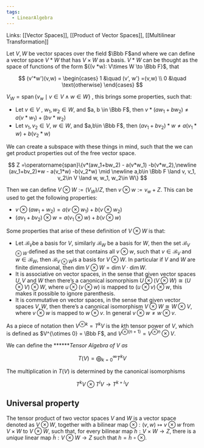 ```yaml
---
tags:
  - LinearAlgebra
---
```

Links: [[Vector Spaces]], [[Product of Vector Spaces]], [[Multilinear Transformation]]

Let $V, W$ be vector spaces over the field $\Bbb F$and where we can define a vector space $V * W$ that has ${V\times W}$ as a basis. $V *W$ can be thought as the space of functions of the form ${(v *w): V\times W \to \Bbb F}$, that

$$ (v'*w')(v,w) = \begin{cases} 1 &\quad (v', w') =(v,w) \\ 0 &\quad \text{otherwise} \end{cases} $$

$V_W=\operatorname{span}\{v_w \mid v \in V \land w \in W\}$ , this brings some properties, such that:
- Let $v \in V$ , $w_1, w_2 \in W$, and $a, b \in \Bbb F$, then ${v*(aw_1 + bw_2) \ne a(v* w_1) + (bv* w_2)}$
- Let $v_1 , v_2 \in V$, $w \in W$, and $a,b\in \Bbb F$, then ${(av_1 +bv_2)*w\ne a(v_1*w) +b(v_2*w)}$

We can create a subspace with these things in mind, such that the we can get product properties out of the free vector space.

$$ Z =\operatorname{span}\{v*(aw_1+bw_2) - a(v*w_1) -b(v*w_2),\newline (av_1+bv_2)*w - a(v_1*w) -b(v_2*w) \mid \newline a,b\in \Bbb F \land v, v_1, v_2\in V \land w, w_1, w_2\in W\} $$

Then we can define $V\otimes W := (V_W)/Z$, then ${v \otimes w := v_w + Z}$. This can be used to get the following properties:

- $v\otimes (aw_1 +w_2) = a(v\otimes w_1) +b(v\otimes w_2)$
- $(av_1+bv_2)\otimes w = a(v_1\otimes w) +b(v\otimes w)$

Some properties that arise of these definition of $V \otimes W$ is that:
- Let $\mathcal{B}_V$be a basis for $V$, similarly $\mathcal{B}_W$ be a basis for $W$, then the set $\mathcal{B}_{V\otimes W}$ defined as the set that contains all $v\otimes w$, such that $v \in \mathcal{B}_V$ and $w \in \mathcal{B}_W$, then $\mathcal B_{V\otimes W}$is a basis for $V\otimes W$. In particular if $V$ and $W$ are finite dimensional, then ${\dim V\otimes W= \dim V \cdot \dim W}$.
- It is associative on vector spaces, in the sense that given vector spaces $U, V$ and $W$ then there’s a canonical isomorphism ${U \otimes (V \otimes W) \cong (U \otimes V) \otimes W}$, where $u\otimes(v\otimes w)$ is mapped to $(u \otimes v)\otimes w$, this makes it possible to ignore parenthesis.
- It is commutative on vector spaces, in the sense that given vector spaces $V, W$, then there’s a canonical isomorphism $V\otimes W \cong W \otimes V$, where $v\otimes w$ is mapped to ${w \otimes v}$. In general $v \otimes w \ne w \otimes v$.

As a piece of notation then $V^{\otimes k} =T^k V$ is the $k$th tensor power of $V$, which is defined as $V^{\otimes 0} = \Bbb F$, and $V^{\otimes(n+1)}= V^{\otimes n} \otimes V$.

We can define the ******_Tensor Algebra of $V$ as_

$$ T(V) = \bigoplus_{k = 0}^\infty T^k V $$

The multiplication in $T(V)$ is determined by the canonical isomorphisms

$$ T^k V\otimes T^lV \to T^{k+l} V $$
## Universal property

The tensor product of two vector spaces $V$ and $W$ is a vector space denoted as $V\otimes W$, together with a bilinear map $\otimes: (v, w) \mapsto v\otimes w$ from $V\times W$ to $V\otimes W$, such that, for every bilinear map $h:V\times W \to Z$, there is a *unique* linear map $\tilde h:V\otimes W \to Z$ such that $h = \tilde h \circ \otimes$.